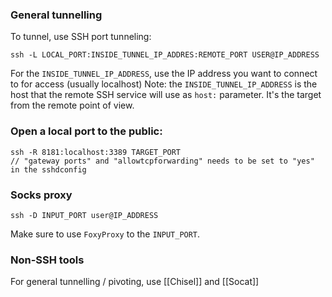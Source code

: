 ### General tunnelling
To tunnel, use SSH port tunneling:
```
ssh -L LOCAL_PORT:INSIDE_TUNNEL_IP_ADDRES:REMOTE_PORT USER@IP_ADDRESS
```

For the `INSIDE_TUNNEL_IP_ADDRESS`, use the IP address you want to connect to for access (usually localhost)
Note: the `INSIDE_TUNNEL_IP_ADDRESS` is the host that the remote SSH service will use as `host:` parameter.  It's the target from the remote point of view.


### Open a local port to the public:
```
ssh -R 8181:localhost:3389 TARGET_PORT
// "gateway ports" and "allowtcpforwarding" needs to be set to "yes" in the sshdconfig
```


### Socks proxy
```
ssh -D INPUT_PORT user@IP_ADDRESS
```
Make sure to use `FoxyProxy` to the `INPUT_PORT`.
### Non-SSH tools
For general tunnelling / pivoting, use [[Chisel]] and [[Socat]]
